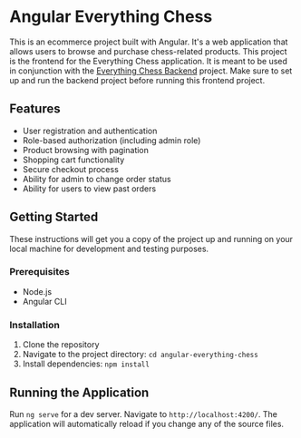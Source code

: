 # Angular Everything Chess

This is an ecommerce project built with Angular. It's a web application that allows users to browse and purchase chess-related products.
This project is the frontend for the Everything Chess application. It is meant to be used in conjunction with the [Everything Chess Backend](https://github.com/KoutoukidisPanagiotis/everything-chess-shop-backend) project. Make sure to set up and run the backend project before running this frontend project.

## Features

- User registration and authentication
- Role-based authorization (including admin role)
- Product browsing with pagination
- Shopping cart functionality
- Secure checkout process
- Ability for admin to change order status
- Ability for users to view past orders

## Getting Started

These instructions will get you a copy of the project up and running on your local machine for development and testing purposes.

### Prerequisites

- Node.js
- Angular CLI

### Installation

1. Clone the repository
2. Navigate to the project directory: `cd angular-everything-chess`
3. Install dependencies: `npm install`

## Running the Application

Run `ng serve` for a dev server. Navigate to `http://localhost:4200/`. The application will automatically reload if you change any of the source files.
